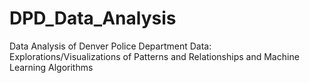 # DPD_Data_Analysis
Data Analysis of Denver Police Department Data: Explorations/Visualizations of Patterns and Relationships and Machine Learning Algorithms

